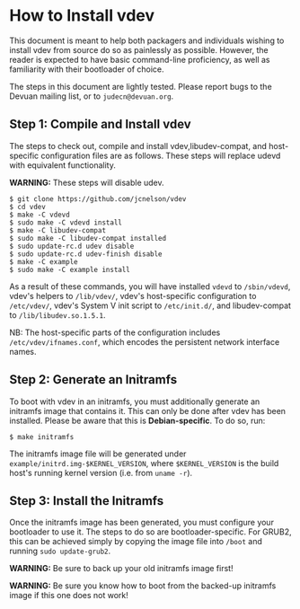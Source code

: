 How to Install vdev
===================

This document is meant to help both packagers and individuals wishing to install vdev from source do so as painlessly as possible.  However, the reader is expected to have basic command-line proficiency, as well as familiarity with their bootloader of choice.

The steps in this document are lightly tested.  Please report bugs to the Devuan mailing list, or to `judecn@devuan.org`.

Step 1: Compile and Install vdev
--------------------------------


The steps to check out, compile and install vdev,libudev-compat, and host-specific configuration files are as follows.  These steps will replace udevd with equivalent functionality.

**WARNING:** These steps will disable udev.

    $ git clone https://github.com/jcnelson/vdev
    $ cd vdev
    $ make -C vdevd
    $ sudo make -C vdevd install
    $ make -C libudev-compat 
    $ sudo make -C libudev-compat installed
    $ sudo update-rc.d udev disable
    $ sudo update-rc.d udev-finish disable
    $ make -C example
    $ sudo make -C example install

As a result of these commands, you will have installed `vdevd` to `/sbin/vdevd`, vdev's helpers to `/lib/vdev/`, vdev's host-specific configuration to `/etc/vdev/`, vdev's System V init script to `/etc/init.d/`, and libudev-compat to `/lib/libudev.so.1.5.1`.

NB: The host-specific parts of the configuration includes `/etc/vdev/ifnames.conf`, which encodes the persistent network interface names.

Step 2: Generate an Initramfs
-----------------------------

To boot with vdev in an initramfs, you must additionally generate an initramfs image that contains it.  This can only be done after vdev has been installed.  Please be aware that this is **Debian-specific**.  To do so, run:

    $ make initramfs

The initramfs image file will be generated under `example/initrd.img-$KERNEL_VERSION`, where `$KERNEL_VERSION` is the build host's running kernel version (i.e. from `uname -r`).

Step 3: Install the Initramfs
-----------------------------

Once the initramfs image has been generated, you must configure your bootloader to use it.  The steps to do so are bootloader-specific.  For GRUB2, this can be achieved simply by copying the image file into `/boot` and running `sudo update-grub2`.

**WARNING:** Be sure to back up your old initramfs image first!

**WARNING:** Be sure you know how to boot from the backed-up initramfs image if this one does not work!
